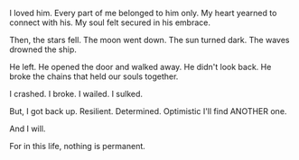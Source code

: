 I loved him.
Every part of me belonged to him only.
My heart yearned to connect with his.
My soul felt secured in his embrace.

Then, the stars fell.
The moon went down.
The sun turned dark.
The waves drowned the ship.

He left.
He opened the door and walked away.
He didn't look back.
He broke the chains that held our souls together.

I crashed.
I broke.
I wailed.
I sulked.

But, I got back up.
Resilient.
Determined.
Optimistic I'll find ANOTHER one.

And I will.

For in this life, nothing is permanent.
